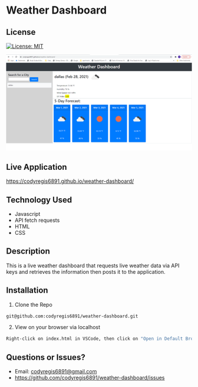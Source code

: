 # Weather Dashboard

## License

[![License: MIT](https://img.shields.io/badge/License-MIT-yellow.svg)](https://opensource.org/licenses/MIT)

![Screenshot of live application.](./assets/images/weather-screenshot.png)

## Live Application

https://codyregis6891.github.io/weather-dashboard/

## Technology Used

* Javascript
* API fetch requests
* HTML
* CSS


## Description

This is a live weather dashboard that requests live weather data via API keys and retrieves the information then posts it to the application.

## Installation

1. Clone the Repo
  ```sh
  git@github.com:codyregis6891/weather-dashboard.git
  ```
2. View on your browser via localhost
  ```sh
  Right-click on index.html in VSCode, then click on "Open in Default Browser"
  ```

## Questions or Issues?

* Email: codyregis6891@gmail.com
* https://github.com/codyregis6891/weather-dashboard/issues
